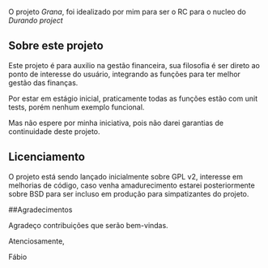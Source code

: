 ﻿O projeto *Grana*, foi idealizado por mim para ser o RC para o nucleo do *Durando project*

## Sobre este projeto

Este projeto é para auxilio na gestão financeira, sua filosofia é ser direto ao ponto de interesse do usuário, integrando as funções para ter melhor gestão das finanças.

Por estar em estágio inicial, praticamente todas as funções estão com unit tests, porém nenhum exemplo funcional.

Mas não espere por minha iniciativa, pois não darei garantias de continuidade deste projeto.

## Licenciamento

O projeto está sendo lançado inicialmente sobre GPL v2, interesse em melhorias de código, caso venha amadurecimento estarei posteriormente sobre BSD para ser incluso em produção para simpatizantes do projeto.

##Agradecimentos

Agradeço contribuições que serão bem-vindas.

Atenciosamente,

Fábio
